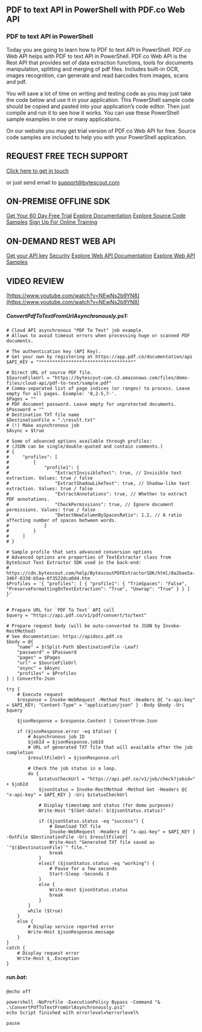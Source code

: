 ## PDF to text API in PowerShell with PDF.co Web API

### PDF to text API in PowerShell

Today you are going to learn how to PDF to text API in PowerShell. PDF.co Web API helps with PDF to text API in PowerShell. PDF.co Web API is the Rest API that provides set of data extraction functions, tools for documents manipulation, splitting and merging of pdf files. Includes built-in OCR, images recognition, can generate and read barcodes from images, scans and pdf.

You will save a lot of time on writing and testing code as you may just take the code below and use it in your application. This PowerShell sample code should be copied and pasted into your application’s code editor. Then just compile and run it to see how it works. You can use these PowerShell sample examples in one or many applications.

On our website you may get trial version of PDF.co Web API for free. Source code samples are included to help you with your PowerShell application.

## REQUEST FREE TECH SUPPORT

[Click here to get in touch](https://bytescout.zendesk.com/hc/en-us/requests/new?subject=PDF.co%20Web%20API%20Question)

or just send email to [support@bytescout.com](mailto:support@bytescout.com?subject=PDF.co%20Web%20API%20Question) 

## ON-PREMISE OFFLINE SDK 

[Get Your 60 Day Free Trial](https://bytescout.com/download/web-installer?utm_source=github-readme)
[Explore Documentation](https://bytescout.com/documentation/index.html?utm_source=github-readme)
[Explore Source Code Samples](https://github.com/bytescout/ByteScout-SDK-SourceCode/)
[Sign Up For Online Training](https://academy.bytescout.com/)


## ON-DEMAND REST WEB API

[Get your API key](https://app.pdf.co/signup?utm_source=github-readme)
[Security](https://pdf.co/security)
[Explore Web API Documentation](https://apidocs.pdf.co?utm_source=github-readme)
[Explore Web API Samples](https://github.com/bytescout/ByteScout-SDK-SourceCode/tree/master/PDF.co%20Web%20API)

## VIDEO REVIEW

[https://www.youtube.com/watch?v=NEwNs2b9YN8](https://www.youtube.com/watch?v=NEwNs2b9YN8)




<!-- code block begin -->

##### **ConvertPdfToTextFromUrlAsynchronously.ps1:**
    
```
# Cloud API asynchronous "PDF To Text" job example.
# Allows to avoid timeout errors when processing huge or scanned PDF documents.

# The authentication key (API Key).
# Get your own by registering at https://app.pdf.co/documentation/api
$API_KEY = "***********************************"

# Direct URL of source PDF file.
$SourceFileUrl = "https://bytescout-com.s3.amazonaws.com/files/demo-files/cloud-api/pdf-to-text/sample.pdf"
# Comma-separated list of page indices (or ranges) to process. Leave empty for all pages. Example: '0,2-5,7-'.
$Pages = ""
# PDF document password. Leave empty for unprotected documents.
$Password = ""
# Destination TXT file name
$DestinationFile = ".\result.txt"
# (!) Make asynchronous job
$Async = $true

# Some of advanced options available through profiles:
# (JSON can be single/double-quoted and contain comments.)
# {
#     "profiles": [
#         {
#             "profile1": {                
#                 "ExtractInvisibleText": true, // Invisible text extraction. Values: true / false
#                 "ExtractShadowLikeText": true, // Shadow-like text extraction. Values: true / false
#                 "ExtractAnnotations": true, // Whether to extract PDF annotations.
#                 "CheckPermissions": true, // Ignore document permissions. Values: true / false
#                 "DetectNewColumnBySpacesRatio": 1.2, // A ratio affecting number of spaces between words. 
#             }
#         }
#     ]
# }

# Sample profile that sets advanced conversion options
# Advanced options are properties of TextExtractor class from ByteScout Text Extractor SDK used in the back-end:
# https://cdn.bytescout.com/help/BytescoutPDFExtractorSDK/html/8a2bae5a-346f-8338-b5aa-6f3522dca0d4.htm
$Profiles = '{ "profiles": [ { "profile1": { "TrimSpaces": "False", "PreserveFormattingOnTextExtraction": "True", "Unwrap": "True" } } ] }'


# Prepare URL for `PDF To Text` API call
$query = "https://api.pdf.co/v1/pdf/convert/to/text"

# Prepare request body (will be auto-converted to JSON by Invoke-RestMethod)
# See documentation: https://apidocs.pdf.co
$body = @{
    "name" = $(Split-Path $DestinationFile -Leaf)
    "password" = $Password
    "pages" = $Pages
    "url" = $SourceFileUrl
    "async" = $Async
    "profiles" = $Profiles
} | ConvertTo-Json

try {
    # Execute request
    $response = Invoke-WebRequest -Method Post -Headers @{ "x-api-key" = $API_KEY; "Content-Type" = "application/json" } -Body $body -Uri $query

    $jsonResponse = $response.Content | ConvertFrom-Json

    if ($jsonResponse.error -eq $false) {
        # Asynchronous job ID
        $jobId = $jsonResponse.jobId
        # URL of generated TXT file that will available after the job completion
        $resultFileUrl = $jsonResponse.url

        # Check the job status in a loop. 
        do {
            $statusCheckUrl = "https://api.pdf.co/v1/job/check?jobid=" + $jobId
            $jsonStatus = Invoke-RestMethod -Method Get -Headers @{ "x-api-key" = $API_KEY } -Uri $statusCheckUrl

            # Display timestamp and status (for demo purposes)
            Write-Host "$(Get-date): $($jsonStatus.status)"

            if ($jsonStatus.status -eq "success") {
                # Download TXT file
                Invoke-WebRequest -Headers @{ "x-api-key" = $API_KEY } -OutFile $DestinationFile -Uri $resultFileUrl
                Write-Host "Generated TXT file saved as `"$($DestinationFile)`" file."
                break
            }
            elseif ($jsonStatus.status -eq "working") {
                # Pause for a few seconds
                Start-Sleep -Seconds 3
            }
            else {
                Write-Host $jsonStatus.status
                break
            }
        }
        while ($true)
    }
    else {
        # Display service reported error
        Write-Host $jsonResponse.message
    }
}
catch {
    # Display request error
    Write-Host $_.Exception
}

```

<!-- code block end -->    

<!-- code block begin -->

##### **run.bat:**
    
```
@echo off

powershell -NoProfile -ExecutionPolicy Bypass -Command "& .\ConvertPdfToTextFromUrlAsynchronously.ps1"
echo Script finished with errorlevel=%errorlevel%

pause
```

<!-- code block end -->